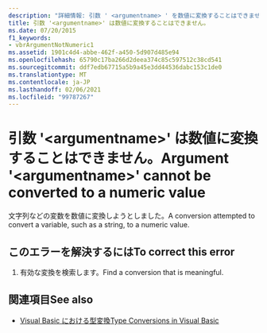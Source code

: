 ```yaml
---
description: "詳細情報: 引数 ' <argumentname> ' を数値に変換することはできません"
title: 引数 '<argumentname>' は数値に変換することはできません。
ms.date: 07/20/2015
f1_keywords:
- vbrArgumentNotNumeric1
ms.assetid: 1901c4d4-abbe-462f-a450-5d907d485e94
ms.openlocfilehash: 65790c17ba266d2deea374c85c597512c38cd541
ms.sourcegitcommit: ddf7edb67715a5b9a45e3dd44536dabc153c1de0
ms.translationtype: MT
ms.contentlocale: ja-JP
ms.lasthandoff: 02/06/2021
ms.locfileid: "99787267"
---
```

# <a name="argument-argumentname-cannot-be-converted-to-a-numeric-value"></a><span data-ttu-id="82edb-103">引数 '\<argumentname>' は数値に変換することはできません。</span><span class="sxs-lookup"><span data-stu-id="82edb-103">Argument '\<argumentname>' cannot be converted to a numeric value</span></span>

<span data-ttu-id="82edb-104">文字列などの変数を数値に変換しようとしました。</span><span class="sxs-lookup"><span data-stu-id="82edb-104">A conversion attempted to convert a variable, such as a string, to a numeric value.</span></span>  
  
## <a name="to-correct-this-error"></a><span data-ttu-id="82edb-105">このエラーを解決するには</span><span class="sxs-lookup"><span data-stu-id="82edb-105">To correct this error</span></span>  
  
1. <span data-ttu-id="82edb-106">有効な変換を検索します。</span><span class="sxs-lookup"><span data-stu-id="82edb-106">Find a conversion that is meaningful.</span></span>  
  
## <a name="see-also"></a><span data-ttu-id="82edb-107">関連項目</span><span class="sxs-lookup"><span data-stu-id="82edb-107">See also</span></span>

- [<span data-ttu-id="82edb-108">Visual Basic における型変換</span><span class="sxs-lookup"><span data-stu-id="82edb-108">Type Conversions in Visual Basic</span></span>](../programming-guide/language-features/data-types/type-conversions.md)
